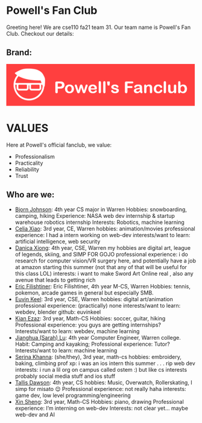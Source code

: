 # Powell's Fan Club
Greeting here! We are cse110 fa21 team 31. Our team name is Powell's Fan Club. Checkout our details:

## Brand: 
<!--
In a previous lab exercise you made individual developer pages; now it is time to make one for your team.  This page will be for internal documentation, so ordinarily we would use a Wiki as opposed to GitHub Pages for your project since they are more internally focused.  Since Wikis are a paid feature for teams however, you'll just create a Markdown page in your /admin folder called team.md. You should link to this file from the README.md in your repository root.

Your team page should have the team name, brand, any values you think are important, and a roster of all the team members.  The roster should provide a brief overview of each member with a link to their personal Github page.  The team page can include humor or whatever culture makes sense to your team, but keep it reasonable as it may be shown to others. 
-->

<!-- BRANDING -->


![Group Icon](branding/PowellIconRed.png)

# VALUES
Here at Powell's official fanclub, we value: 
<ul>
    <li> Professionalism </li>
    <li> Practicality </li>
    <li> Reliability </li>
    <li> Trust </li>
</ul> 

## Who are we:
 - [Bjorn Johnson](https://bjornljohnson.github.io/CSE-110-Lab-1/): 4th year CS major in Warren
   Hobbies: snowboarding, camping, hiking
   Experience: NASA web dev internship & startup warehouse robotics internship
   Interests: Robotics, machine learning 
 - [Celia Xiao](https://celiaxiao.github.io/GitHub-Pages/): 3rd year, CE, Warren
    hobbies: animation/movies
    professional experience: I had a intern working on web-dev
    interests/want to learn: artificial intelligence, web security
 - [Danica Xiong](https://skarlys.github.io/CSE110Lab1/): 4th year, CSE, Warren
    my hobbies are digital art, league of legends, skiing, and SIMP FOR GOJO 
    professional experience: i do research for computer vision/VR surgery here, and potentially have a job at amazon starting this summer (not that any of that will be useful for this class LOL)
    interests: i want to make Sword Art Online real , also any avenue that leads to getting rich
 - [Eric Filishtiner](https://eric-filishtiner.github.io/my-incomplete-intro/#Pokemon): Eric Filishtiner, 4th year M-CS, Warren
    Hobbies: tennis, pokemon, arcade games in general but especially SMB.
 - [Euvin Keel](https://euvinkeel.github.io/euvinkeel/): 3rd year, CSE, Warren
    hobbies: digital art/animation
    professional experience: (practically) none
    interests/want to learn: webdev, blender
    github: euvinkeel 
 - [Kian Ezaz](https://kianezaz.github.io/Github-Pages/): 3rd year, Math-CS
   Hobbies: soccer, guitar, hiking
   Professional experience: you guys are getting internships?
   Interests/want to learn: webdev, machine learning
 - [Jianghua (Sarah) Lu](https://github.com/Jianghualu/fall21cse110/blob/newBranch/index.md): 4th year Computer Engineer, Warren college.
  Habit: Camping and kayaking;
  Professional experience: Tutor?
  Interests/want to learn: machine learning
 - [Serina Khanna](https://github.com/helloserina/helloserina/blob/newBranch/index.md): (she/they), 3rd year, math-cs
    hobbies: embroidery, baking, climbing
    prof xp: i was an ios intern this summer . . . rip web dev
    interests: i run a lil org on campus called ostem :) but like cs interests probably social media stuff and ios stuff 
 - [Tallis Dawson](https://tallisdawson.github.io/Cse110_Lab1/): 4th year, CS
    hobbies: Music, Overwatch, Rollerskating, I simp for misato 😌 
    Professional experience: not really haha
    interests: game dev, low level programming/engineering
 - [Xin Sheng](https://xiiinsheng.github.io/CSE110-Lab1/): 3rd year, Math-CS
    Hobbies: piano, drawing
    Professional experience: I’m interning on web-dev
    Interests: not clear yet… maybe web-dev and AI
